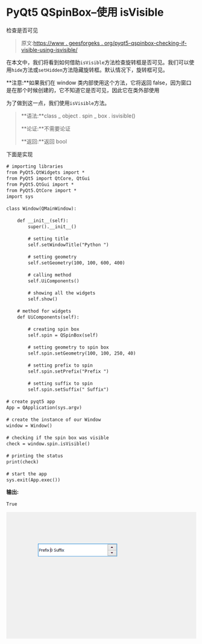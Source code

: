 # PyQt5 QSpinBox–使用 isVisible

检查是否可见

> 原文:[https://www . geesforgeks . org/pyqt5-qspinbox-checking-if-visible-using-isvisible/](https://www.geeksforgeeks.org/pyqt5-qspinbox-checking-if-it-is-visible-using-isvisible/)

在本文中，我们将看到如何借助`isVisible`方法检查旋转框是否可见。我们可以使用`hide`方法或`setHidden`方法隐藏旋转框。默认情况下，旋转框可见。

**注意:**如果我们在 window 类内部使用这个方法，它将返回 false，因为窗口是在那个时候创建的，它不知道它是否可见，因此它在类外部使用

为了做到这一点，我们使用`isVisible`方法。

> **语法:**class _ object . spin _ box . isvisible()
> 
> **论证:**不需要论证
> 
> **返回:**返回 bool

下面是实现

```
# importing libraries
from PyQt5.QtWidgets import * 
from PyQt5 import QtCore, QtGui
from PyQt5.QtGui import * 
from PyQt5.QtCore import * 
import sys

class Window(QMainWindow):

    def __init__(self):
        super().__init__()

        # setting title
        self.setWindowTitle("Python ")

        # setting geometry
        self.setGeometry(100, 100, 600, 400)

        # calling method
        self.UiComponents()

        # showing all the widgets
        self.show()

    # method for widgets
    def UiComponents(self):

        # creating spin box
        self.spin = QSpinBox(self)

        # setting geometry to spin box
        self.spin.setGeometry(100, 100, 250, 40)

        # setting prefix to spin
        self.spin.setPrefix("Prefix ")

        # setting suffix to spin
        self.spin.setSuffix(" Suffix")

# create pyqt5 app
App = QApplication(sys.argv)

# create the instance of our Window
window = Window()

# checking if the spin box was visible
check = window.spin.isVisible()

# printing the status
print(check)

# start the app
sys.exit(App.exec())
```

**输出:**

```
True
```

![](img/5dec4e3c5bcd63759b13338f1fac3dfd.png)